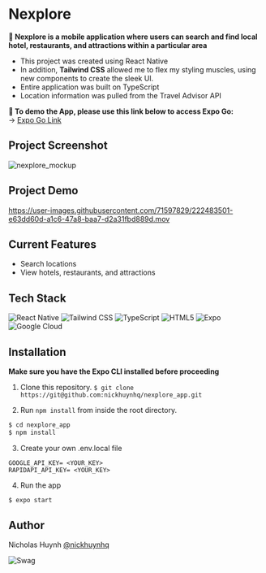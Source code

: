 # Nexplore

**🧭 Nexplore is a mobile application where users can search and find local hotel, restaurants, and attractions within a particular area**

- This project was created using React Native <br>
- In addition, **Tailwind CSS** allowed me to flex my styling muscles, using new components to create the sleek UI.<br>
- Entire application was built on TypeScript <br>
- Location information was pulled from the Travel Advisor API <br>

**📱 To demo the App, please use this link below to access Expo Go:** <br>
-> [Expo Go Link](https://expo.dev/@nickhuynhq/nexplore?serviceType=classic&distribution=expo-go)

## Project Screenshot
![nexplore_mockup](https://user-images.githubusercontent.com/71597829/222345094-743a04ff-858c-41a0-ad84-1489187aa68a.jpg)


## Project Demo

https://user-images.githubusercontent.com/71597829/222483501-e63dd60d-a1c6-47a8-baa7-d2a31fbd889d.mov


## Current Features
- Search locations
- View hotels, restaurants, and attractions

## Tech Stack

![React Native](https://img.shields.io/badge/React_Native-20232A?style=for-the-badge&logo=react&logoColor=61DAFB)
![Tailwind CSS](https://img.shields.io/badge/Tailwind_CSS-38B2AC?style=for-the-badge&logo=tailwind-css&logoColor=white)
![TypeScript](https://img.shields.io/badge/TypeScript-007ACC?style=for-the-badge&logo=typescript&logoColor=white)
![HTML5](https://img.shields.io/badge/HTML5-E34F26?style=for-the-badge&logo=html5&logoColor=white)
![Expo](https://img.shields.io/badge/expo-1C1E24?style=for-the-badge&logo=expo&logoColor=#D04A37)
![Google Cloud](https://img.shields.io/badge/GoogleCloud-%234285F4.svg?style=for-the-badge&logo=google-cloud&logoColor=white)

## Installation
**Make sure you have the Expo CLI installed before proceeding**

1. Clone this repository.
```$ git clone https://git@github.com:nickhuynhq/nexplore_app.git```


2. Run `npm install` from inside the root directory.
```bash
$ cd nexplore_app
$ npm install
```

3. Create your own .env.local file
```
GOOGLE_API_KEY= <YOUR_KEY>
RAPIDAPI_API_KEY= <YOUR_KEY>
```

4. Run the app

```bash
$ expo start
```

## Author

Nicholas Huynh [@nickhuynhq](https://github.com/nickhuynhq)

![Swag](http://ForTheBadge.com/images/badges/built-with-swag.svg)
